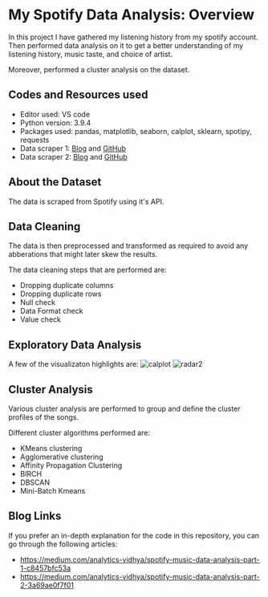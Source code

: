 # My Spotify Data Analysis: Overview

In this project I have gathered my listening history from my spotify account. Then performed data analysis on it to get a better understanding of my listening history, music taste, and choice of artist.

Moreover, performed a cluster analysis on the dataset.

## Codes and Resources used

- Editor used: VS code
- Python version: 3.9.4
- Packages used: pandas, matplotlib, seaborn, calplot, sklearn, spotipy, requests
- Data scraper 1: [Blog](https://towardsdatascience.com/get-your-spotify-streaming-history-with-python-d5a208bbcbd3) and [GitHub](https://github.com/vlad-ds/spoty-records)
- Data scraper 2: [Blog](https://towardsdatascience.com/viz-your-music-with-spotify-api-and-plotly-eaa65f652191) and [GitHub](https://github.com/VincyHu/MusicForYou)

## About the Dataset

The data is scraped from Spotify using it's API.

## Data Cleaning

The data is then preprocessed and transformed as required to avoid any abberations that might later skew the results. 

The data cleaning steps that are performed are:
- Dropping duplicate columns
- Dropping duplicate rows
- Null check
- Data Format check
- Value check

## Exploratory Data Analysis

A few of the visualizaton highlights are:
![calplot](https://user-images.githubusercontent.com/36094150/126072660-27c2e153-d977-4f79-b07d-c2533da2105f.PNG)
![radar2](https://user-images.githubusercontent.com/36094150/126072676-13fa4c0b-1566-458e-a349-5362cd0dc8ce.PNG)

## Cluster Analysis

Various cluster analysis are performed to group and define the cluster profiles of the songs.

Different cluster algorithms performed are:
- KMeans clustering
- Agglomerative clustering
- Affinity Propagation Clustering
- BIRCH
- DBSCAN
- Mini-Batch Kmeans

## Blog Links

If you prefer an in-depth explanation for the code in this repository, you can go through the following articles:

- https://medium.com/analytics-vidhya/spotify-music-data-analysis-part-1-c8457bfc53a
- https://medium.com/analytics-vidhya/spotify-music-data-analysis-part-2-3a69ae0f7f01
